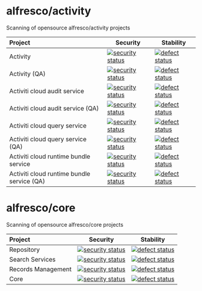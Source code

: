 # alfresco/activity
Scanning of opensource alfresco/activity projects

| Project            | Security      | Stability  |
|:------------------ | ------------- | ---------- |
| Activity                              | [![security status](https://www.meterian.com/badge/gh/Activiti/Activiti/security)](https://www.meterian.com/report/gh/Activiti/Activiti) | [![defect status](https://www.meterian.com/badge/gh/Activiti/Activiti/stability)](https://www.meterian.com/report/gh/Activiti/Activiti) |
| Activity (QA)                          | [![security status](https://qa.meterian.com/badge/gh/Activiti/Activiti/security)](https://qa.meterian.com/report/gh/Activiti/Activiti) | [![defect status](https://qa.meterian.com/badge/gh/Activiti/Activiti/stability)](https://qa.meterian.com/report/gh/Activiti/Activiti) |
| Activiti cloud audit service          | [![security status](https://www.meterian.com/badge/gh/Activiti/activiti-cloud-audit-service/security)](https://www.meterian.com/report/gh/Activiti/activiti-cloud-audit-service) | [![defect status](https://www.meterian.com/badge/gh/Activiti/activiti-cloud-audit-service/stability)](https://www.meterian.com/report/gh/Activiti/activiti-cloud-audit-service) |
| Activiti cloud audit service (QA)     | [![security status](https://qa.meterian.com/badge/gh/Activiti/activiti-cloud-audit-service/security)](https://qa.meterian.com/report/gh/Activiti/activiti-cloud-audit-service) | [![defect status](https://qa.meterian.com/badge/gh/Activiti/activiti-cloud-audit-service/stability)](https://qa.meterian.com/report/gh/Activiti/activiti-cloud-audit-service) |
| Activiti cloud query service          | [![security status](https://www.meterian.com/badge/gh/Activiti/activiti-cloud-query-service/security)](https://www.meterian.com/report/gh/Activiti/activiti-cloud-query-service) | [![defect status](https://www.meterian.com/badge/gh/Activiti/activiti-cloud-query-service/stability)](https://www.meterian.com/report/gh/Activiti/activiti-cloud-query-service) |
| Activiti cloud query service (QA)     | [![security status](https://qa.meterian.com/badge/gh/Activiti/activiti-cloud-query-service/security)](https://qa.meterian.com/report/gh/Activiti/activiti-cloud-query-service) | [![defect status](https://qa.meterian.com/badge/gh/Activiti/activiti-cloud-query-service/stability)](https://qa.meterian.com/report/gh/Activiti/activiti-cloud-query-service) |
| Activiti cloud runtime bundle service | [![security status](https://www.meterian.com/badge/gh/Activiti/activiti-cloud-runtime-bundle-service/security)](https://www.meterian.com/report/gh/Activiti/activiti-cloud-runtime-bundle-service) | [![defect status](https://www.meterian.com/badge/gh/Activiti/activiti-cloud-runtime-bundle-service/stability)](https://www.meterian.com/report/gh/Activiti/activiti-cloud-runtime-bundle-service) |
| Activiti cloud runtime bundle service (QA)| [![security status](https://qa.meterian.com/badge/gh/Activiti/activiti-cloud-runtime-bundle-service/security)](https://qa.meterian.com/report/gh/Activiti/activiti-cloud-runtime-bundle-service) | [![defect status](https://qa.meterian.com/badge/gh/Activiti/activiti-cloud-runtime-bundle-service/stability)](https://qa.meterian.com/report/gh/Activiti/activiti-cloud-runtime-bundle-service) |



# alfresco/core
Scanning of opensource alfresco/core projects

| Project            | Security      | Stability  |
|:------------------ | ------------- | ---------- |
| Repository         | [![security status](https://www.meterian.com/badge/gh/Alfresco/alfresco-repository/security)](https://www.meterian.com/report/gh/Alfresco/alfresco-repository) | [![defect status](https://www.meterian.com/badge/gh/Alfresco/alfresco-repository/stability)](https://www.meterian.com/report/gh/Alfresco/alfresco-repository) |
| Search Services    | [![security status](https://www.meterian.com/badge/gh/Alfresco/SearchServices/security)](https://www.meterian.com/report/gh/Alfresco/SearchServices) | [![defect status](https://www.meterian.com/badge/gh/Alfresco/SearchServices/stability)](https://www.meterian.com/report/gh/Alfresco/SearchServices) |
| Records Management | [![security status](https://www.meterian.com/badge/gh/Alfresco/records-management/security)](https://www.meterian.com/report/gh/Alfresco/records-management) | [![defect status](https://www.meterian.com/badge/gh/Alfresco/records-management/stability)](https://www.meterian.com/report/gh/Alfresco/records-management) |
| Core               | [![security status](https://www.meterian.com/badge/gh/Alfresco/alfresco-core/security)](https://www.meterian.com/report/gh/Alfresco/alfresco-core) | [![defect status](https://www.meterian.com/badge/gh/Alfresco/alfresco-core/stability)](https://www.meterian.com/report/gh/Alfresco/alfresco-core) |
